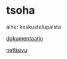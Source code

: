 # tsoha

aihe: keskustelupalsta

[dokumentaatio](doc.pdf)

[nettisivu](https://evening-dawn-79596.herokuapp.com/)
